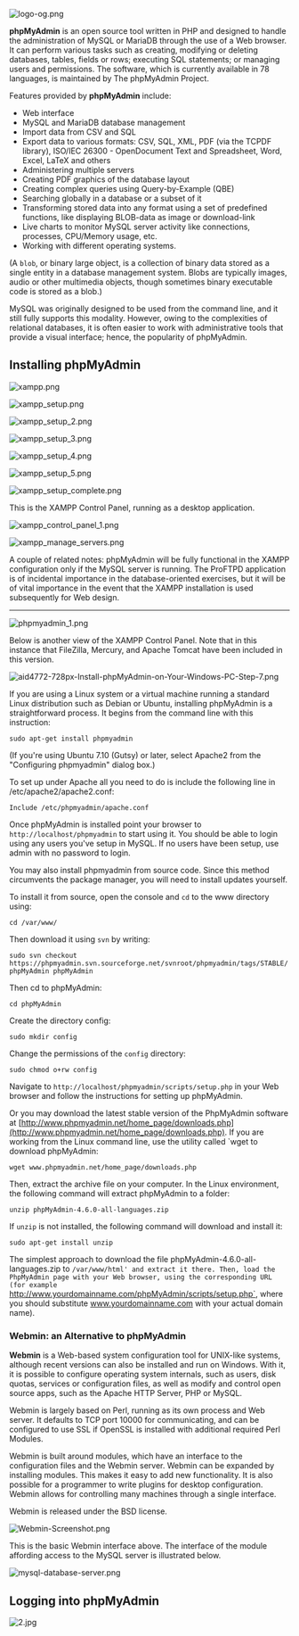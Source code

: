 ![logo-og.png](resources/CE263CB31DB34D5B3C7F753BAE70AF66.png)

**phpMyAdmin** is an open source tool written in PHP and designed to handle the administration of MySQL or MariaDB through the use of a Web browser. It can perform various tasks such as creating, modifying or deleting databases, tables, fields or rows; executing SQL statements; or managing users and permissions. The software, which is currently available in 78 languages, is maintained by The phpMyAdmin Project. 

Features provided by **phpMyAdmin** include:

* Web interface
* MySQL and MariaDB database management
* Import data from CSV and SQL
* Export data to various formats: CSV, SQL, XML, PDF (via the TCPDF library), ISO/IEC 26300 - OpenDocument Text and Spreadsheet, Word, Excel, LaTeX and others
* Administering multiple servers
* Creating PDF graphics of the database layout
* Creating complex queries using Query-by-Example (QBE)
* Searching globally in a database or a subset of it
* Transforming stored data into any format using a set of predefined functions, like displaying BLOB-data as image or download-link
* Live charts to monitor MySQL server activity like connections, processes, CPU/Memory usage, etc.
* Working with different operating systems.

(A `blob`, or binary large object, is a collection of binary data stored as a single entity in a database management system. Blobs are typically images, audio or other multimedia objects, though sometimes binary executable code is stored as a blob.)

MySQL was originally designed to be used from the command line, and it still fully supports this modality. However, owing to the complexities of relational databases, it is often easier to work with administrative tools that provide a visual interface; hence, the popularity of phpMyAdmin.

## Installing phpMyAdmin

![xampp.png](resources/A1964D9CD29143B0333603C028E1BA8B.png)

![xampp\_setup.png](resources/9F5FF81CA8181968B1352C4847CCCD84.png)

![xampp\_setup\_2.png](resources/7236D36E1409302604C5F9BAAD6E3AFD.png)

![xampp\_setup\_3.png](resources/7E3C4541EC6AE7A19BF0A4C53B36B9C9.png)

![xampp\_setup\_4.png](resources/545F2FAAE669040B04244FB15EB063E2.png)

![xampp\_setup\_5.png](resources/E511CF15FB5802A98416C02734545333.png)

![xampp\_setup\_complete.png](resources/26A95B50E0E09019A132E628F45E0A1D.png)

This is the XAMPP Control Panel, running as a desktop application.

![xampp\_control\_panel\_1.png](resources/04C2F9B49F883625F9FF3D39BB35515C.png)

![xampp\_manage\_servers.png](resources/C65EC671233889E3A346B2CA581066BE.png)

A couple of related notes: phpMyAdmin will be fully functional in the XAMPP configuration only if the MySQL server is running. The ProFTPD application is of incidental importance in the database-oriented exercises, but it will be of vital importance in the event that the XAMPP installation is used subsequently for Web design. 

---

![phpmyadmin\_1.png](resources/179F93C6CF398FD6E797DADF1A21C958.png)

Below is another view of the XAMPP Control Panel. Note that in this instance that FileZilla, Mercury, and Apache Tomcat have been included in this version.

![aid4772-728px-Install-phpMyAdmin-on-Your-Windows-PC-Step-7.png](resources/4024C3A742E2CBCA70364E996A3F9437.png)

If you are using a Linux system or a virtual machine running a standard Linux distribution such as Debian or Ubuntu, installing phpMyAdmin is a straightforward process. It begins from the command line with this instruction:

`sudo apt-get install phpmyadmin`

(If you're using Ubuntu 7.10 (Gutsy) or later, select Apache2 from the "Configuring phpmyadmin" dialog box.)

To set up under Apache all you need to do is include the following line in /etc/apache2/apache2.conf: 

`Include /etc/phpmyadmin/apache.conf`

Once phpMyAdmin is installed point your browser to `http://localhost/phpmyadmin` to start using it. You should be able to login using any users you've setup in MySQL. If no users have been setup, use admin with no password to login. 

You may also install phpmyadmin from source code. Since this method circumvents the package manager, you will need to install updates yourself. 

To install it from source, open the console and `cd` to the www directory using:

`cd /var/www/`

Then download it using `svn` by writing:

`sudo svn checkout https://phpmyadmin.svn.sourceforge.net/svnroot/phpmyadmin/tags/STABLE/phpMyAdmin phpMyAdmin`

Then cd to phpMyAdmin:

`cd phpMyAdmin`

Create the directory config:

`sudo mkdir config`

Change the permissions of the `config` directory:

`sudo chmod o+rw config`

Navigate to `http://localhost/phpmyadmin/scripts/setup.php` in your Web browser and follow the instructions for setting up phpMyAdmin.

Or you may download the latest stable version of the PhpMyAdmin software at [http://www.phpmyadmin.net/home_page/downloads.php](http://www.phpmyadmin.net/home_page/downloads.php). If you are working from the Linux command line, use the utility called `wget to download phpMyAdmin:

`wget www.phpmyadmin.net/home_page/downloads.php`

Then, extract the archive file on your computer. In the Linux environment, the following command will extract phpMyAdmin to a folder:

`unzip phpMyAdmin-4.6.0-all-languages.zip`

If `unzip` is not installed, the following command will download and install it:

`sudo apt-get install unzip`

The simplest approach to download the file phpMyAdmin-4.6.0-all-languages.zip to `/var/www/html' and extract it there. Then, load the PhpMyAdmin page with your Web browser, using the corresponding URL (for example `http://www.yourdomainname.com/phpMyAdmin/scripts/setup.php`, where you should substitute www.yourdomainname.com with your actual domain name).

### Webmin: an Alternative to phpMyAdmin

**Webmin** is a Web-based system configuration tool for UNIX-like systems, although recent versions can also be installed and run on Windows. With it, it is possible to configure operating system internals, such as users, disk quotas, services or configuration files, as well as modify and control open source apps, such as the Apache HTTP Server, PHP or MySQL.

Webmin is largely based on Perl, running as its own process and Web server. It defaults to TCP port 10000 for communicating, and can be configured to use SSL if OpenSSL is installed with additional required Perl Modules.

Webmin is built around modules, which have an interface to the configuration files and the Webmin server. Webmin can be expanded by installing modules. This makes it easy to add new functionality. It is also possible for a programmer to write plugins for desktop configuration. Webmin allows for controlling many machines through a single interface.

Webmin is released under the BSD license.

![Webmin-Screenshot.png](resources/6C49A06BFB736AEEC825B685E82A7613.png)

This is the basic Webmin interface above. The interface of the module affording access to the MySQL server is illustrated below.

![mysql-database-server.png](resources/4E3CD1010E8120C32CB2EBA1FEBB670F.png)

## Logging into phpMyAdmin

![2.jpg](resources/88DD7C8B0FFC06A3201F60288810DB54.jpg)



